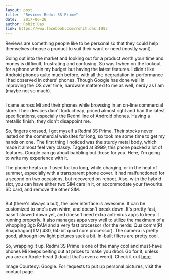 ```yaml
---
layout: post
title:  "Review: Redmi 3S Prime"
date:   2017-06-26
author: Rohit Das
link: https://www.facebook.com/rohit.das.1995
---
```


<p class="intro"><span class="dropcap">R</span>eviews are something people like to be personal so that they could help themselves choose a product to suit their want or need (mostly want).</p>

Going out into the market and looking out for a product worth your time and money is difficult, frustrating and confusing. So was I when on the lookout for a phone within my budget but having the latest features. I didn't like Android phones quite much before, with all the degradation in performance I had observed in others' phones. Though Google has done well in improving the OS over time, hardware mattered to me as well, nerdy as I am (maybe not so much).

<img src="{{ 'https://www.android.com/static/2016/img/share/andy-lg.png' | prepend: site.baseurl }}" alt="">

I came across Mi and their phones while browsing in an on-line commercial store. Their devices didn't look cheap, priced almost right and had the latest specifications, especially the Redmi line of Android phones. Having a metallic finish, they didn't disappoint me.

So, fingers crossed, I got myself a Redmi 3S Prime. Their stocks never lasted on the commercial websites for long, so took me some time to get my hands on one. The first thing I noticed was the sturdy metal body, which made it almost feel very classy. Tagged at 8999, this phone packed a lot of features. Google can go about babbling out those for you. Here, I'm going to write my experience with it.

The phone heats up if used for too long, while charging, or in the heat of summer, especially with a transparent phone cover. It had malfunctioned for a second on two occasions, but recovered on reboot. Also, with the hybrid slot, you can have either two SIM cars in it, or accommodate your favourite SD card, and remove the other SIM.

<img src="{{ 'http://img01.ibnlive.in/ibnlive/uploads/2016/08/redmi-3s-prime-030817.jpg' | prepend: site.baseurl }}" alt="">

But (there's always a but), the user interface is awesome. It can be customized to one's own whim, and doesn't break down. It's pretty fast, hasn't slowed down yet, and doesn't need extra anti-virus apps to keep it running properly. It also manages apps very well to utilize the maximum of a whopping 3gb RAM and a very fast processor (for the nerds: Qualcomm(R) Snapdragon(TM) 430, 64-bit quad core processor). The camera is pretty good, although low light pictures suck a bit. In-built filters are pretty cool.

So, wrapping it up, Redmi 3S Prime is one of the many cool and must-have phones Mi keeps belting out at prices to make you drool. Go for it, unless you are an Apple-head (I doubt that's even a word). Check it out <a href="http://www.mi.com/in/redmi3s/">here</a>.

Image Courtesy: Google. For requests to put up personal pictures, visit the contact page.
